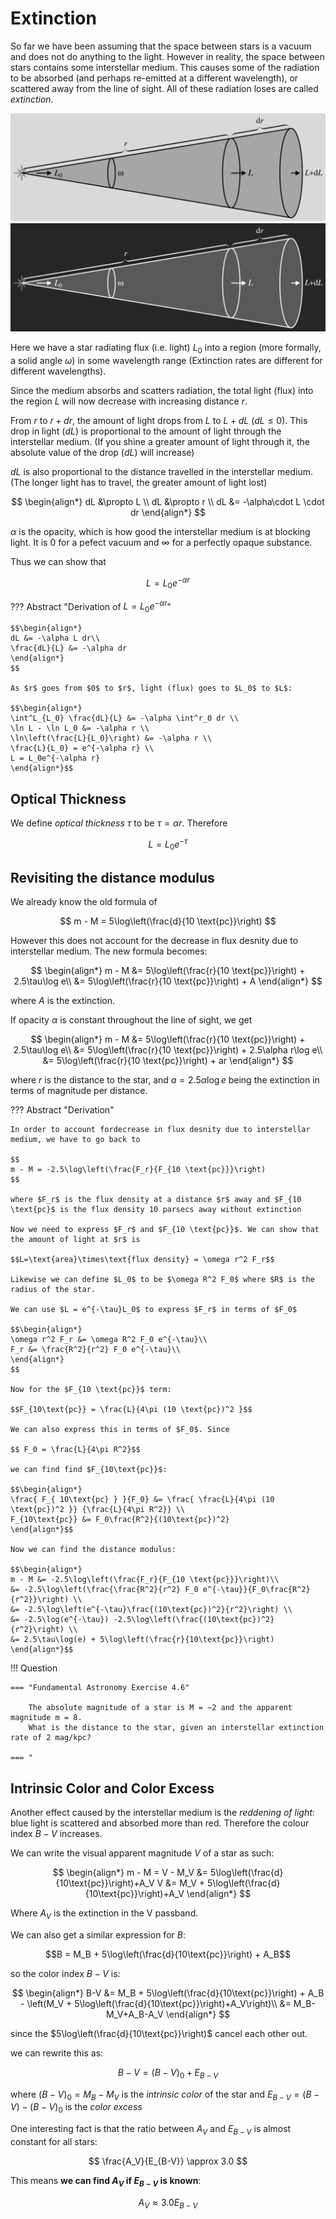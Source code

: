 # Extinction

So far we have been assuming that the space between stars is a vacuum and does not do anything to the light.
However in reality, the space between stars contains some interstellar medium.
This causes some of the radiation to be absorbed (and perhaps re-emitted at a different wavelength), or scattered away from the line of sight.
All of these radiation loses are called _extinction_.

![](../img/cone_of_light.png#only-light)
![](../img/cone_of_light_dark.png#only-dark)

Here we have a star radiating flux (i.e. light) $L_0$ into a region (more formally, a solid angle $\omega$) in some wavelength range (Extinction rates are different for different wavelengths).

Since the medium absorbs and scatters radiation, the total light (flux) into the region $L$ will now decrease with increasing distance $r$.

From $r$ to $r+dr$, the amount of light drops from $L$ to $L+dL$ ($dL\leq0$).
This drop in light ($dL$) is proportional to the amount of light through the interstellar medium. (If you shine a greater amount of light through it, the absolute value of the drop ($dL$) will increase)

$dL$ is also proportional to the distance travelled in the interstellar medium. (The longer light has to travel, the greater amount of light lost)

$$
\begin{align*}
dL &\propto L \\
dL &\propto r \\
dL &= -\alpha\cdot L \cdot dr
\end{align*}
$$

$\alpha$ is the opacity, which is how good the interstellar medium is at blocking light.
It is $0$ for a pefect vacuum and $\infty$ for a perfectly opaque substance.

Thus we can show that

$$
L = L_0e^{-\alpha r}
$$

??? Abstract "Derivation of $L = L_0e^{-\alpha r}$"

    $$\begin{align*}
    dL &= -\alpha L dr\\
    \frac{dL}{L} &= -\alpha dr
    \end{align*}
    $$

    As $r$ goes from $0$ to $r$, light (flux) goes to $L_0$ to $L$:

    $$\begin{align*}
    \int^L_{L_0} \frac{dL}{L} &= -\alpha \int^r_0 dr \\
    \ln L - \ln L_0 &= -\alpha r \\
    \ln\left(\frac{L}{L_0}\right) &= -\alpha r \\
    \frac{L}{L_0} = e^{-\alpha r} \\
    L = L_0e^{-\alpha r}
    \end{align*}$$

## Optical Thickness

We define _optical thickness_ $\tau$ to be $\tau = \alpha r$. Therefore

$$
L = L_0e^{-\tau}
$$

## Revisiting the distance modulus

We already know the old formula of

$$
m - M = 5\log\left(\frac{d}{10 \text{pc}}\right)
$$

However this does not account for the decrease in flux desnity due to interstellar medium. The new formula becomes:

$$
\begin{align*}
m - M &= 5\log\left(\frac{r}{10 \text{pc}}\right) + 2.5\tau\log e\\
&= 5\log\left(\frac{r}{10 \text{pc}}\right) + A
\end{align*}
$$

where $A$ is the extinction.

If opacity $\alpha$ is constant throughout the line of sight, we get

$$
\begin{align*}
m - M &= 5\log\left(\frac{r}{10 \text{pc}}\right) + 2.5\tau\log e\\
&= 5\log\left(\frac{r}{10 \text{pc}}\right) + 2.5\alpha r\log e\\
&= 5\log\left(\frac{r}{10 \text{pc}}\right) + ar
\end{align*}
$$

where $r$ is the distance to the star, and $a=2.5\alpha\log e$ being the extinction in terms of magnitude per distance.

??? Abstract "Derivation"

    In order to account fordecrease in flux desnity due to interstellar medium, we have to go back to

    $$
    m - M = -2.5\log\left(\frac{F_r}{F_{10 \text{pc}}}\right)
    $$

    where $F_r$ is the flux density at a distance $r$ away and $F_{10 \text{pc}$ is the flux density 10 parsecs away without extinction

    Now we need to express $F_r$ and $F_{10 \text{pc}}$. We can show that the amount of light at $r$ is

    $$L=\text{area}\times\text{flux density} = \omega r^2 F_r$$

    Likewise we can define $L_0$ to be $\omega R^2 F_0$ where $R$ is the radius of the star.

    We can use $L = e^{-\tau}L_0$ to express $F_r$ in terms of $F_0$

    $$\begin{align*}
    \omega r^2 F_r &= \omega R^2 F_0 e^{-\tau}\\
    F_r &= \frac{R^2}{r^2} F_0 e^{-\tau}\\
    \end{align*}
    $$

    Now for the $F_{10 \text{pc}}$ term:

    $$F_{10\text{pc}} = \frac{L}{4\pi (10 \text{pc})^2 }$$

    We can also express this in terms of $F_0$. Since

    $$ F_0 = \frac{L}{4\pi R^2}$$

    we can find find $F_{10\text{pc}}$:

    $$\begin{align*}
    \frac{ F_{ 10\text{pc} } }{F_0} &= \frac{ \frac{L}{4\pi (10 \text{pc})^2 }} {\frac{L}{4\pi R^2}} \\
    F_{10\text{pc}} &= F_0\frac{R^2}{(10\text{pc})^2}
    \end{align*}$$

    Now we can find the distance modulus:

    $$\begin{align*}
    m - M &= -2.5\log\left(\frac{F_r}{F_{10 \text{pc}}}\right)\\
    &= -2.5\log\left(\frac{\frac{R^2}{r^2} F_0 e^{-\tau}}{F_0\frac{R^2}{r^2}}\right) \\
    &= -2.5\log\left(e^{-\tau}\frac{(10\text{pc})^2}{r^2}\right) \\
    &= -2.5\log(e^{-\tau}) -2.5\log\left(\frac{(10\text{pc})^2}{r^2}\right) \\
    &= 2.5\tau\log(e) + 5\log\left(\frac{r}{10\text{pc}}\right)
    \end{align*}$$

!!! Question

    === "Fundamental Astronomy Exercise 4.6"

        The absolute magnitude of a star is M = −2 and the apparent magnitude m = 8.
        What is the distance to the star, given an interstellar extinction rate of 2 mag/kpc?

    === "

## Intrinsic Color and Color Excess

Another effect caused by the interstellar medium is the _reddening of light_: blue light is scattered and absorbed more than red.
Therefore the colour index $B − V$ increases.

We can write the visual apparent magnitude $V$ of a star as such:

$$
\begin{align*}
m - M = V - M_V &= 5\log\left(\frac{d}{10\text{pc}}\right)+A_V
V &= M_V + 5\log\left(\frac{d}{10\text{pc}}\right)+A_V
\end{align*}
$$

Where $A_V$ is the extinction in the V passband.

We can also get a similar expression for $B$:

$$B = M_B + 5\log\left(\frac{d}{10\text{pc}}\right) + A_B$$

so the color index $B-V$ is:

$$
\begin{align*}
B-V &= M_B + 5\log\left(\frac{d}{10\text{pc}}\right) + A_B - \left(M_V + 5\log\left(\frac{d}{10\text{pc}}\right)+A_V\right)\\
&= M_B-M_V+A_B-A_V
\end{align*}
$$

since the $5\log\left(\frac{d}{10\text{pc}}\right)$ cancel each other out.

we can rewrite this as:

$$
B-V = (B-V)_0+E_{B-V}
$$

where $(B − V)_0 = M_B − M_V$ is the _intrinsic color_ of the star and $E_{B-V} = (B-V) - (B-V)_0$ is the _color excess_

One interesting fact is that the ratio between $A_V$ and $E_{B-V}$ is almost constant for all stars:

$$
\frac{A_V}{E_{B-V}} \approx 3.0
$$

This means **we can find $A_V$ if $E_{B-V}$ is known**:

$$A_V \approx 3.0E_{B−V}$$
